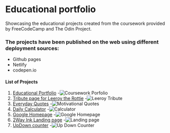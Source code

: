 # Educational portfolio
Showcasing the educational projects created from the coursework provided by FreeCodeCamp and The Odin Project.

### The projects have been published on the web using different deployment sources:
- Github pages
- Netlify
- codepen.io

#### List of Projects
1. [Educational Portfolio](https://twar-portfolio.netlify.app/)
    -![Coursework Porfolio](https://lrydatabuilders.w3spaces.com/GIT/edu-portfolio.png)
2. [Tribute page for Leeroy the Rottie](https://codepen.io/miscmem/pen/NWXxKWO)
    -![Leeroy Tribute](https://lrydatabuilders.w3spaces.com/GIT/leeroy.png)
3. [Everyday Quotes](https://twodunlami.github.io/PerspectiveQuotes/)
    -![Motivational Quotes](https://lrydatabuilders.w3spaces.com/GIT/Screenshot_2022-03-25_230350.png)
4. [Daily Calculator](https://codepen.io/miscmem/pen/MWrpoqL)
    -![Calculator](https://lrydatabuilders.w3spaces.com/GIT/Screenshot_2022-03-25_230101.png)
5. [Google Homepage](https://twodunlami.github.io/SearchClone/)
    -![Google Homepage](https://lrydatabuilders.w3spaces.com/GIT/google.png)
6. [2Way Ink Landing page](https://2wayinkllc.netlify.app/)
    -![Landing page](https://lrydatabuilders.w3spaces.com/GIT/2wayink.png)
7. [UpDown counter](https://updown-twar.netlify.app/)
    -![Up Down Counter](https://lrydatabuilders.w3spaces.com/GIT/updown.png)
